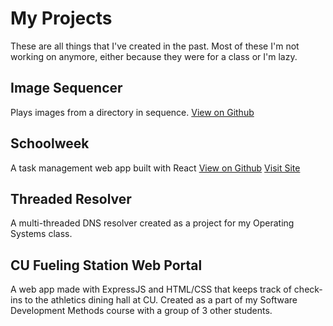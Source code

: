 # My Projects

These are all things that I've created in the past. Most of these I'm not working on anymore, either because they were for a class or I'm lazy.

## Image Sequencer
Plays images from a directory in sequence.
[View on Github](https://github.com/typicel/image-sequence)

## Schoolweek
A task management web app built with React
[View on Github](https://github.com/typicel/schoolweek)
[Visit Site](https://schoolweek.typicel.me)

## Threaded Resolver
A multi-threaded DNS resolver created as a project for my Operating Systems class.

## CU Fueling Station Web Portal
A web app made with ExpressJS and HTML/CSS that keeps track of check-ins to the athletics dining hall at CU. Created as a part of my Software Development Methods course with a group of 3 other students.